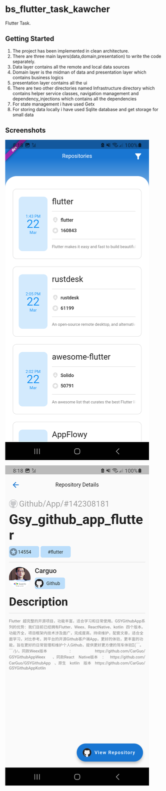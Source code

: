 # bs_flutter_task_kawcher

Flutter Task.

## Getting Started

1. The project has been implemented in clean architecture.
2. There are three main layers(data,domain,presentation) to write the code separately.
3. Data layer contains all the remote and local data sources
4. Domain layer is the midman of data and presentation layer which contains business logics
5. presentation layer contains all the ui
6. There are two other directories named Infrastructure directory  which contains helper service classes, navigation management and dependency_injections which contains all the dependencies
7. For state management i have used Getx
8. For storing data locally i have used Sqlite database and get storage for small data

## Screenshots

![Alt text](assets/1.png)

![Alt text](assets/2.png)
